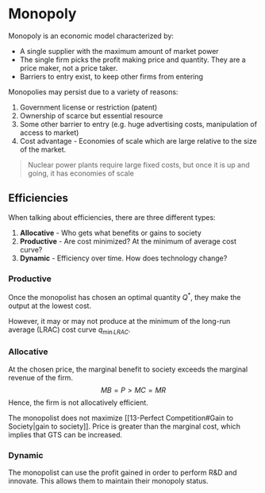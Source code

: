 # Monopoly
Monopoly is an economic model characterized by:
* A single supplier with the maximum amount of market power
* The single firm picks the profit making price and quantity. They are a price maker, not a price taker.
* Barriers to entry exist, to keep other firms from entering

Monopolies may persist due to a variety of reasons:
1. Government license or restriction (patent)
2. Ownership of scarce but essential resource
3. Some other barrier to entry (e.g. huge advertising costs, manipulation of access to market)
4. Cost advantage - Economies of scale which are large relative to the size of the market.

> Nuclear power plants require large fixed costs, but once it is up and going, it has economies of scale

## Efficiencies
When talking about efficiencies, there are three different types:
1. **Allocative** - Who gets what benefits or gains to society
2. **Productive** - Are cost minimized? At the minimum of average cost curve?
3. **Dynamic** - Efficiency over time. How does technology change? 

### Productive
Once the monopolist has chosen an optimal quantity $Q^*$, they make the output at the lowest cost.

However, it may or may not produce at the minimum of the long-run average (LRAC) cost curve $q_{\min LRAC}$.

### Allocative
At the chosen price, the marginal benefit to society exceeds the marginal revenue of the firm.
$$MB=P>MC=MR$$
Hence, the firm is not allocatively efficient.

The monopolist does not maximize [[13-Perfect Competition#Gain to Society|gain to society]]. Price is greater than the marginal cost, which implies that GTS can be increased.

### Dynamic
The monopolist can use the profit gained in order to perform R&D and innovate. This allows them to maintain their monopoly status.
